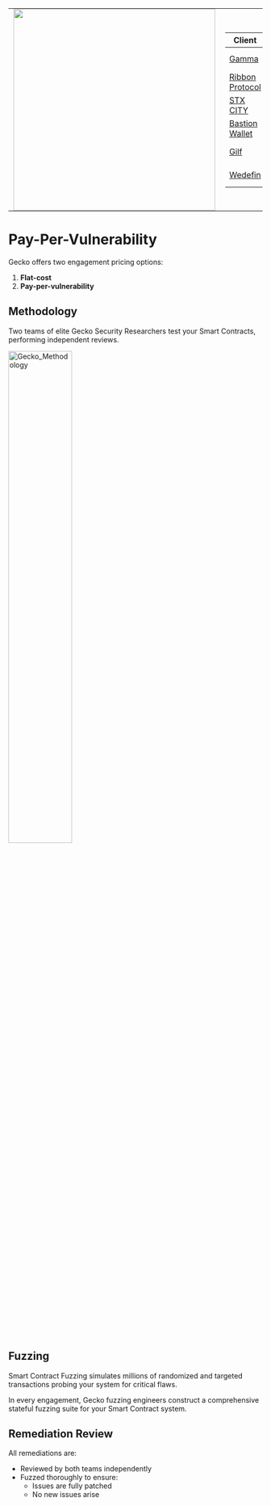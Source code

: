 <table style="border-collapse: collapse; width: 100%; background: transparent;">
  <tr style="border: none; background: transparent;">
    <td style="border: none; padding: 0 10px; background: transparent;">
      <img src="https://github.com/Gecko-Security/.github/assets/22000925/8317ffe7-58cf-4f8b-ab58-b083578f44dc" width="400">
    </td>
    <td style="border: none; padding: 0 10px; background: transparent;">

| Client                                             | Type                     | Technology | Link                                                                                                                                | Date        |
| -------------------------------------------------- | ------------------------ | ---------- | ----------------------------------------------------------------------------------------------------------------------------------- | ----------- |
| [Gamma](https://www.jing.cash/)                    | BTC Swap                 | STX        | [📝](https://github.com/Gecko-Security/audits/blob/main/Reports/Gamma%20Smart%20Contract%20Light%20Audit%20(August%202024).pdf)     | August 2024 |
| [Ribbon Protocol](https://www.ribbonprotocol.org/) | Web3 HealthFi            | EVM        | [📝](https://github.com/Gecko-Security/audits/blob/main/Reports/Ribbon%20Protocol%20Smart%20Contract%20Audit%20(July%202024).pdf)   | July 2024   |
| [STX CITY](https://stx.city/)                      | Bonding Curve DEX        | STX        | [📝](https://github.com/Gecko-Security/audits/blob/main/Reports/STXCITY%20Smart%20Contract%20Audit%20(July%202024).pdf)             | July 2024   |
| [Bastion Wallet](https://bastionwallet.io/)        | Wallet                   | EVM        | Private                                                                                                                             | July 2024   |
| [Gilf](https://www.glif.io/en)                     | Liquidity Mining         | EVM        | Private                                                                                                                             | June 2024   |
| [Wedefin](https://www.wedefin.com/)                | Decentralized Index Fund | EVM        | [📝](https://github.com/Gecko-Security/audits/blob/main/Reports/Wedefin%20Smart%20Contract%20Audit%20(June%202024).pdf)             | June 2024   |
  </tr>
</table>

# Pay-Per-Vulnerability

Gecko offers two engagement pricing options:

1. **Flat-cost**
2. **Pay-per-vulnerability**


## Methodology

Two teams of elite Gecko Security Researchers test your Smart Contracts, performing independent reviews.

<img src="https://github.com/Gecko-Security/audits/assets/22000925/aab80640-a28a-4ee3-9735-190fa4121efc" alt="Gecko_Methodology" width="50%" />

## Fuzzing

Smart Contract Fuzzing simulates millions of randomized and targeted transactions probing your system for critical flaws.

In every engagement, Gecko fuzzing engineers construct a comprehensive stateful fuzzing suite for your Smart Contract system.

## Remediation Review

All remediations are:

- Reviewed by both teams independently
- Fuzzed thoroughly to ensure:
  - Issues are fully patched
  - No new issues arise

